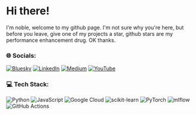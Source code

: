 
# Hi there!

I'm noble, welcome to my github page. I'm not sure why you're here, but before you leave, give one of my projects a star, github stars are my performance enhancement drug. OK thanks.

### 🌐 Socials:
[![Bluesky](https://img.shields.io/badge/bluesky-0285FF?style=for-the-badge&logo=bluesky&logoColor=%23FFFFFF)](https://bsky.app/profile/nobles.page) [![LinkedIn](https://img.shields.io/badge/LinkedIn-%230077B5.svg?logo=linkedin&logoColor=white)](https://linkedin.com/in/noblea) [![Medium](https://img.shields.io/badge/Medium-12100E?logo=medium&logoColor=white)](https://medium.com/@nobleackerson) [![YouTube](https://img.shields.io/badge/YouTube-%23FF0000.svg?logo=YouTube&logoColor=white)](https://youtube.com/@nobleackerson ) 

### 💻 Tech Stack:
![Python](https://img.shields.io/badge/python-3670A0?style=for-the-badge&logo=python&logoColor=ffdd54) ![JavaScript](https://img.shields.io/badge/javascript-%23323330.svg?style=for-the-badge&logo=javascript&logoColor=%23F7DF1E) ![Google Cloud](https://img.shields.io/badge/GoogleCloud-%234285F4.svg?style=for-the-badge&logo=google-cloud&logoColor=white) ![scikit-learn](https://img.shields.io/badge/scikit--learn-%23F7931E.svg?style=for-the-badge&logo=scikit-learn&logoColor=white) ![PyTorch](https://img.shields.io/badge/PyTorch-%23EE4C2C.svg?style=for-the-badge&logo=PyTorch&logoColor=white) ![mlflow](https://img.shields.io/badge/mlflow-%23d9ead3.svg?style=for-the-badge&logo=numpy&logoColor=blue) ![GitHub Actions](https://img.shields.io/badge/github%20actions-%232671E5.svg?style=for-the-badge&logo=githubactions&logoColor=white)

